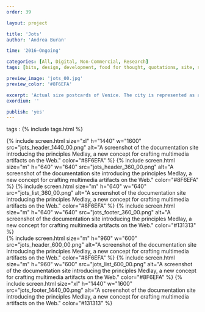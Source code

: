 ```yaml
---
order: 39

layout: project

title: 'Jots'
author: 'Andrea Buran'

time: '2016–Ongoing'

categories: [All, Digital, Non-Commercial, Research]
tags: [bits, design, development, food for thought, quotations, site, sources]

preview_image: 'jots_00.jpg'
preview_color: '#8F6EFA'

excerpt: 'Actual size postcards of Venice. The city is represented as a pattern of various texture.'
exordium: ''

publish: 'yes'
---
```


tags
: {% include tags.html %}

<div class="figures">
  {% include screen.html
      size="xl"
      h="1440" w="1600"
      src="jots_header_1440_00.png"
      alt="A screenshot of the documentation site introducing the principles Medlay, a new concept for crafting multimedia artifacts on the Web."
      color="#8F6EFA"
  %}
  {% include screen.html
      size="m"
      h="640" w="640"
      src="jots_header_360_00.png"
      alt="A screenshot of the documentation site introducing the principles Medlay, a new concept for crafting multimedia artifacts on the Web."
      color="#8F6EFA"
  %}
  {% include screen.html
      size="m"
      h="640" w="640"
      src="jots_list_360_00.png"
      alt="A screenshot of the documentation site introducing the principles Medlay, a new concept for crafting multimedia artifacts on the Web."
      color="#8F6EFA"
  %}
  {% include screen.html
      size="m"
      h="640" w="640"
      src="jots_footer_360_00.png"
      alt="A screenshot of the documentation site introducing the principles Medlay, a new concept for crafting multimedia artifacts on the Web."
      color="#131313"
  %}
</div>
<div class="figures">
    {% include screen.html
        size="m"
        h="960" w="600"
        src="jots_header_600_00.png"
        alt="A screenshot of the documentation site introducing the principles Medlay, a new concept for crafting multimedia artifacts on the Web."
        color="#8F6EFA"
    %}
    {% include screen.html
        size="m"
        h="960" w="600"
        src="jots_list_600_00.png"
        alt="A screenshot of the documentation site introducing the principles Medlay, a new concept for crafting multimedia artifacts on the Web."
        color="#8F6EFA"
    %}
    {% include screen.html
        size="xl"
        h="1440" w="1600"
        src="jots_footer_1440_00.png"
        alt="A screenshot of the documentation site introducing the principles Medlay, a new concept for crafting multimedia artifacts on the Web."
        color="#131313"
    %}
</div>
